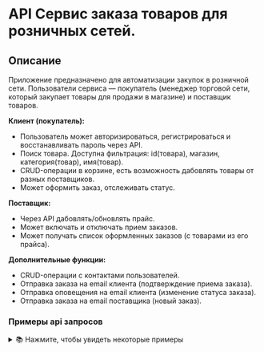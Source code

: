 
# API Сервис заказа товаров для розничных сетей.

## Описание

Приложение предназначено для автоматизации закупок в розничной сети. Пользователи сервиса — покупатель (менеджер торговой сети, который закупает товары для продажи в магазине) и поставщик товаров.

**Клиент (покупатель):**

- Пользователь может авторизироваться, регистрироваться и восстанавливать пароль через API.
- Поиск товара. Доступна фильтрация: id(товара), магазин, категория(товар), имя(товар).
- CRUD-операции в корзине, есть возможность дабовлять товары от разных поставщиков.
- Может оформить заказ, отслеживать статус. 

    
**Поставщик:**

- Через API дабовлять/обновлять прайс.
- Может включать и отключать прием заказов.
- Может получать список оформленных заказов (с товарами из его прайса).

**Дополнительные функции:**
- CRUD-операции с контактами пользователей.
- Отправка заказа на email клиента (подтверждение приема заказа).
- Отправка оповещения на email клиента (изменение статуса заказа).
- Отправка заказа на email поставщика (новый заказ).



### Примеры api запросов 
<details>
  <summary>📚 Нажмите, чтобы увидеть некоторые примеры</summary>

[Postman file](./data/api.postman_collection.json) 
</details>

